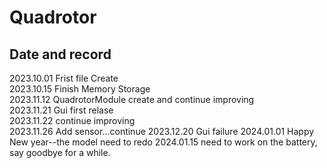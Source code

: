 # Quadrotor

## Date and record
2023.10.01 Frist file Create\
2023.10.15 Finish Memory Storage\
2023.11.12 QuadrotorModule create and continue improving\
2023.11.21 Gui first relase\
2023.11.22 continue improving\
2023.11.26 Add sensor...continue
2023.12.20 Gui failure
2024.01.01 Happy New year--the model need to redo
2024.01.15 need to work on the battery, say goodbye for a while.

